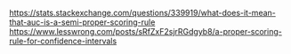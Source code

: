 https://stats.stackexchange.com/questions/339919/what-does-it-mean-that-auc-is-a-semi-proper-scoring-rule
https://www.lesswrong.com/posts/sRfZxF2sjrRGdgyb8/a-proper-scoring-rule-for-confidence-intervals

